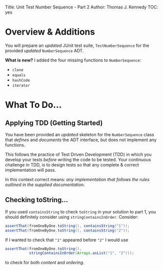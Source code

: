 Title: Unit Test Number Sequence - Part 2
Author: Thomas J. Kennedy
TOC: yes


# Overview & Additions

You will prepare an *updated* JUnit test suite, `TestNumberSequence` for the
provided *updated* `NumberSequence` ADT.

**What is new?** I added the four missing functions to `NumberSequence`:

  - `clone`
  - `equals`
  - `hashCode`
  - `iterator`


# What To Do...

## Applying TDD (Getting Started)

You have been provided an *updated* skeleton for the `NumberSequence` class
that *defines* and *documents* the ADT interface, but does not implement any
functions.

This follows the practice of Test Driven Development (TDD) in which you develop
your tests _before_ writing the code to be tested. Your continuous challenge
in TDD, is to design tests so that any complete & correct implementation will
pass.

In this context correct means: *any implementation that follows the rules
outlined in the supplied documentation*.


## Checking toString...

If you used `containsString` to check `toString` in your solution to part 1,
you should definitely consider using `stringContainsInOrder`. Consider:

```java
assertThat(fromOneByOne.toString(), containsString("1"));
assertThat(fromOneByOne.toString(), containsString("2"));
```

If I wanted to check that `"1"` appeared before `"2"` I would use

```java
assertThat(fromOneByOne.toString(),
           stringContainsInOrder(Arrays.asList("1", "2")));
```

to check for both *content* and *ordering*.

